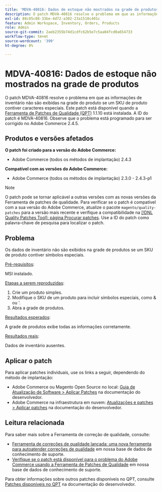 ```yaml
---
title: 'MDVA-40816: Dados de estoque não mostrados na grade de produtos'
description: O patch MDVA-40816 resolve o problema em que as informações de inventário não são exibidas na grade do produto se um SKU de produto contiver caracteres especiais. Este patch está disponível quando a [Ferramenta de correções de qualidade (QPT)](/help/announcements/adobe-commerce-announcements/magento-quality-patches-released-new-tool-to-self-serve-quality-patches.md) 1.1.10 está instalada. A ID do patch é MDVA-40816. Observe que o problema está programado para ser corrigido no Adobe Commerce 2.4.5.
exl-id: 88c05c88-33be-4d72-a302-23a1510c401c
feature: Admin Workspace, Inventory, Orders, Products
role: Admin
source-git-commit: 2aeb2355b74d1cdfc62b5e7c5aa04fcd0a654733
workflow-type: tm+mt
source-wordcount: '399'
ht-degree: 0%

---
```


# MDVA-40816: Dados de estoque não mostrados na grade de produtos

O patch MDVA-40816 resolve o problema em que as informações de inventário não são exibidas na grade do produto se um SKU de produto contiver caracteres especiais. Este patch está disponível quando a [Ferramenta de Patches de Qualidade (QPT)](/help/announcements/adobe-commerce-announcements/magento-quality-patches-released-new-tool-to-self-serve-quality-patches.md) 1.1.10 está instalada. A ID do patch é MDVA-40816. Observe que o problema está programado para ser corrigido no Adobe Commerce 2.4.5.

## Produtos e versões afetados

**O patch foi criado para a versão do Adobe Commerce:**

* Adobe Commerce (todos os métodos de implantação) 2.4.3

**Compatível com as versões do Adobe Commerce:**

* Adobe Commerce (todos os métodos de implantação) 2.3.0 - 2.4.3-p1

>[!NOTE]
>
>O patch pode se tornar aplicável a outras versões com as novas versões da Ferramenta de patches de qualidade. Para verificar se o patch é compatível com a sua versão do Adobe Commerce, atualize o pacote `magento/quality-patches` para a versão mais recente e verifique a compatibilidade na [[!DNL Quality Patches Tool]: página Procurar patches](https://experienceleague.adobe.com/tools/commerce-quality-patches/index.html?lang=pt-BR). Use a ID do patch como palavra-chave de pesquisa para localizar o patch.

## Problema

Os dados de inventário não são exibidos na grade de produtos se um SKU de produto contiver símbolos especiais.

<u>Pré-requisitos</u>:

MSI instalado.

<u>Etapas a serem reproduzidas</u>:

1. Crie um produto simples.
1. Modifique o SKU de um produto para incluir símbolos especiais, como &amp; ou &#39;.
1. Abra a grade de produtos.

<u>Resultados esperados</u>:

A grade de produtos exibe todas as informações corretamente.

<u>Resultados reais</u>:

Dados de inventário ausentes.

## Aplicar o patch

Para aplicar patches individuais, use os links a seguir, dependendo do método de implantação:

* Adobe Commerce ou Magento Open Source no local: [Guia de Atualização de Software > Aplicar Patches](https://experienceleague.adobe.com/pt-br/docs/commerce-operations/tools/quality-patches-tool/usage) na documentação do desenvolvedor.
* Adobe Commerce na infraestrutura em nuvem: [Atualizações e patches > Aplicar patches](https://experienceleague.adobe.com/pt-br/docs/commerce-cloud-service/user-guide/develop/upgrade/apply-patches) na documentação do desenvolvedor.

## Leitura relacionada

Para saber mais sobre a Ferramenta de correção de qualidade, consulte:

* [Ferramenta de correções de qualidade lançada: uma nova ferramenta para autoatender correções de qualidade](/help/announcements/adobe-commerce-announcements/magento-quality-patches-released-new-tool-to-self-serve-quality-patches.md) em nossa base de dados de conhecimento de suporte.
* [Verifique se o patch está disponível para o problema do Adobe Commerce usando a Ferramenta de Patches de Qualidade](/help/support-tools/patches-available-in-qpt-tool/check-patch-for-magento-issue-with-magento-quality-patches.md) em nossa base de dados de conhecimento de suporte.

Para obter informações sobre outros patches disponíveis no QPT, consulte [Patches disponíveis no QPT](https://experienceleague.adobe.com/tools/commerce-quality-patches/index.html?lang=pt-BR) na documentação do desenvolvedor.
